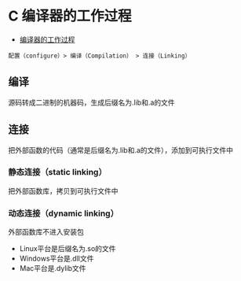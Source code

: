 # C 编译器的工作过程

* [编译器的工作过程](http://www.ruanyifeng.com/blog/2014/11/compiler.html)

```
配置（configure）> 编译（Compilation） > 连接（Linking）
```

## 编译

源码转成二进制的机器码，生成后缀名为.lib和.a的文件

## 连接

把外部函数的代码（通常是后缀名为.lib和.a的文件），添加到可执行文件中

### 静态连接（static linking）

把外部函数库，拷贝到可执行文件中

### 动态连接（dynamic linking）

外部函数库不进入安装包

* Linux平台是后缀名为.so的文件
* Windows平台是.dll文件
* Mac平台是.dylib文件
